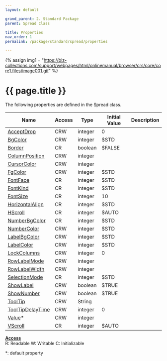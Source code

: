 ```yaml
---
layout: default

grand_parent: 2. Standard Package
parent: Spread Class

title: Properties
nav_order: 1
permalink: /package/standard/spread/properties

---
```

{% assign img1 = "https://biz-collections.com/support/webpages/html/onlinemanual/browser/crs/core/core1.files/image001.gif" %}


# {{ page.title }}

The following properties are defined in the Spread class.

|Name       | Access | Type   | Initial Value | Description |
|----------	|--------|--------|---------------|-------------|
|[AcceptDrop](/package/standard/spread/properties/acceptdrop) | CRW | integer | 0 | |
|[BgColor](/package/standard/spread/properties/bgcolor) | CRW | integer | $STD | |
|[Border](/package/standard/spread/properties/border) | CR | boolean | $FALSE | |
|[ColumnPosition](/package/standard/spread/properties/columnPosition) | CRW | integer |  | |
|[CursorColor](/package/standard/spread/properties/cursorcolor) | CRW | integer |  | |
|[FgColor](/package/standard/spread/properties/fgcolor) | CRW | integer | $STD | |
|[FontFace](/package/standard/spread/properties/fontface) | CR | integer | $STD | |
|[FontKind](/package/standard/spread/properties/fontkind) | CR | integer | $STD | |
|[FontSize](/package/standard/spread/properties/fontsize) | CR | integer | 10 | |
|[HorizontalAlign](/package/standard/spread/properties/horizontalAlign) | CR | integer | $STD | |
|[HScroll](/package/standard/spread/properties/hscroll) | CR | integer | $AUTO | |
|[NumberBgColor](/package/standard/spread/properties/numberbgcolor) | CR | integer | $STD | |
|[NumberColor](/package/standard/spread/properties/numbercolor) | CRW | integer | $STD | |
|[LabelBgColor](/package/standard/spread/properties/labelbgcolor) | CRW | integer | $STD | |
|[LabelColor](/package/standard/spread/properties/labelcolor) | CRW | integer | $STD | |
|[LockColumns](/package/standard/spread/properties/lockcolumns) | CRW | integer | 0 | |
|[RowLabelMode](/package/standard/spread/properties/rowlabelmode) | CRW | integer |  | |
|[RowLabelWidth](/package/standard/spread/properties/rowlabelwidth) | CRW | integer |  | |
|[SelectionMode](/package/standard/spread/properties/selectionMode) | CR | integer | $STD | |
|[ShowLabel](/package/standard/spread/properties/showlabel) | CRW | boolean | $TRUE | |
|[ShowNumber](/package/standard/spread/properties/shownumber) | CRW | boolean | $TRUE | |
|[ToolTip](/package/standard/spread/properties/tooltip) | CRW | String |  | |
|[ToolTipDelayTime](/package/standard/spread/properties/ToolTipDelayTime) | CRW | integer | 0 | |
|[Value](/package/standard/spread/properties/value)* | CRW | integer |  | |
|[VScroll](/package/standard/spread/properties/vscroll) | CR | integer | $AUTO | |

<u><b>Access</b></u><br>
R: Readable
W: Writable
C: Initializable

*: default property
